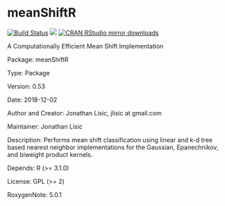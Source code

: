 # meanShiftR  
[![Build Status](https://travis-ci.org/jlisic/meanShiftR.svg?branch=master)](https://travis-ci.org/jlisic/meanShiftR)
[![](http://www.r-pkg.org/badges/version/meanShiftR)](http://www.r-pkg.org/pkg/meanShiftR)
[![CRAN RStudio mirror downloads](http://cranlogs.r-pkg.org/badges/meanShiftR)](http://www.r-pkg.org/pkg/meanShiftR)

A Computationally Efficient Mean Shift Implementation 

Package: meanShiftR

Type: Package

Version: 0.53

Date: 2018-12-02

Author and Creator:
Jonathan Lisic, jlisic at gmail.com 

Maintainer: Jonathan Lisic <jlisic at gmail.com>

Description: Performs mean shift classification using linear and 
k-d tree based nearest neighbor implementations for the Gaussian,
Epanechnikov, and biweight product kernels. 

Depends: R (>= 3.1.0)

License: GPL (>= 2)

RoxygenNote: 5.0.1
